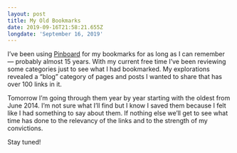```yaml
---
layout: post
title: My Old Bookmarks
date: 2019-09-16T21:58:21.655Z
longdate: 'September 16, 2019'
---
```

I’ve been using [Pinboard](https://pinboard.in) for my bookmarks for as long as I can remember — probably almost 15 years. With my current free time I’ve been reviewing some categories just to see what I had bookmarked. My explorations revealed a “blog” category of pages and posts I wanted to share that has over 100 links in it. 

Tomorrow I’m going through them year by year starting  with the oldest from June 2014. I’m not sure what I’ll find but I know I saved them because I felt like I had something to say about them. If nothing else we’ll get to see what time has done to the relevancy of the links and to the strength of my convictions.

Stay tuned!
